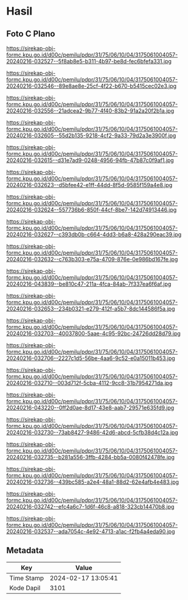 # Hasil

## Foto C Plano

https://sirekap-obj-formc.kpu.go.id/d00c/pemilu/pdpr/31/75/06/10/04/3175061004057-20240216-032527--5f8ab8e5-b311-4b97-be8d-fec6bfefa331.jpg

https://sirekap-obj-formc.kpu.go.id/d00c/pemilu/pdpr/31/75/06/10/04/3175061004057-20240216-032546--89e8ae8e-25cf-4f22-b670-b5415cec02e3.jpg

https://sirekap-obj-formc.kpu.go.id/d00c/pemilu/pdpr/31/75/06/10/04/3175061004057-20240216-032556--21adcea2-9b77-4f40-83b2-91a2a20f2b1a.jpg

https://sirekap-obj-formc.kpu.go.id/d00c/pemilu/pdpr/31/75/06/10/04/3175061004057-20240216-032605--55d2b135-9218-4cf2-9a33-79d2a3e3900f.jpg

https://sirekap-obj-formc.kpu.go.id/d00c/pemilu/pdpr/31/75/06/10/04/3175061004057-20240216-032615--d31e7ad9-0248-4956-94fb-47b87c0f9af1.jpg

https://sirekap-obj-formc.kpu.go.id/d00c/pemilu/pdpr/31/75/06/10/04/3175061004057-20240216-032623--d5bfee42-e1ff-44dd-8f5d-9585f159a4e8.jpg

https://sirekap-obj-formc.kpu.go.id/d00c/pemilu/pdpr/31/75/06/10/04/3175061004057-20240216-032624--557736b6-850f-44cf-8be7-142d74913446.jpg

https://sirekap-obj-formc.kpu.go.id/d00c/pemilu/pdpr/31/75/06/10/04/3175061004057-20240216-032627--c393db0b-c664-4dd3-b6a8-428a290eac39.jpg

https://sirekap-obj-formc.kpu.go.id/d00c/pemilu/pdpr/31/75/06/10/04/3175061004057-20240216-032632--c763b303-e75a-4709-876e-0e986bd167fe.jpg

https://sirekap-obj-formc.kpu.go.id/d00c/pemilu/pdpr/31/75/06/10/04/3175061004057-20240216-043839--be810c47-211a-4fca-84ab-7f337ea6f6af.jpg

https://sirekap-obj-formc.kpu.go.id/d00c/pemilu/pdpr/31/75/06/10/04/3175061004057-20240216-032653--234b0321-e279-412f-a5b7-8dc144586f5a.jpg

https://sirekap-obj-formc.kpu.go.id/d00c/pemilu/pdpr/31/75/06/10/04/3175061004057-20240216-032703--40037800-5aae-4c95-92bc-24726dd28d79.jpg

https://sirekap-obj-formc.kpu.go.id/d00c/pemilu/pdpr/31/75/06/10/04/3175061004057-20240216-032706--2227c1d5-56be-4aa6-9c52-e0a15011b453.jpg

https://sirekap-obj-formc.kpu.go.id/d00c/pemilu/pdpr/31/75/06/10/04/3175061004057-20240216-032710--003d712f-5cba-4112-9cc8-31b7954271da.jpg

https://sirekap-obj-formc.kpu.go.id/d00c/pemilu/pdpr/31/75/06/10/04/3175061004057-20240216-043220--0ff2d0ae-8d17-43e8-aab7-29571e635fd9.jpg

https://sirekap-obj-formc.kpu.go.id/d00c/pemilu/pdpr/31/75/06/10/04/3175061004057-20240216-032730--73ab8427-9486-42d6-abcd-5cfb38d4c12a.jpg

https://sirekap-obj-formc.kpu.go.id/d00c/pemilu/pdpr/31/75/06/10/04/3175061004057-20240216-032735--b281a556-3ffb-4284-bb5a-0080f42478fe.jpg

https://sirekap-obj-formc.kpu.go.id/d00c/pemilu/pdpr/31/75/06/10/04/3175061004057-20240216-032736--439bc585-a2e4-48a1-88d2-62e4afb4e483.jpg

https://sirekap-obj-formc.kpu.go.id/d00c/pemilu/pdpr/31/75/06/10/04/3175061004057-20240216-032742--efc4a6c7-1d6f-46c8-a818-323cb14470b8.jpg

https://sirekap-obj-formc.kpu.go.id/d00c/pemilu/pdpr/31/75/06/10/04/3175061004057-20240216-032537--ada7054c-4e92-4713-a1ac-f2fb4a4eda90.jpg


## Metadata

| Key        | Value               |
| ---------- | ------------------- |
| Time Stamp | 2024-02-17 13:05:41 |
| Kode Dapil | 3101                |



